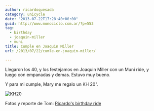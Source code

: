 ```yaml
---
author: ricardoquesada
category: unicycle
date: "2013-07-22T17:28:40+00:00"
guid: http://www.monociclo.com.ar/?p=553
tag:
  - birthday
  - joaquin-miller
  - muni
title: Cumple en Joaquin Miller
url: /2013/07/22/cumle-en-joaquin-miller/

---
```

Llegaron los 40, y los festejamos en Joaquin Miller con un Muni ride, y luego con empanadas y demas. Estuvo muy bueno.

Y para mi cumple, Mary me regalo un KH 20".

![KH20](/images/uni_kh20_birthday.jpeg)

Fotos y reporte de Tom: [Ricardo's birthday ride](http://berkeleyunicycling.org/2013/08/18/ricardos-birthday-ride/#comment-142)
